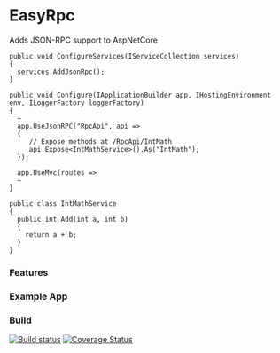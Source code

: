 # EasyRpc
Adds JSON-RPC support to AspNetCore

```
public void ConfigureServices(IServiceCollection services)
{
  services.AddJsonRpc();
}

public void Configure(IApplicationBuilder app, IHostingEnvironment env, ILoggerFactory loggerFactory)
{
  ~
  app.UseJsonRPC("RpcApi", api =>
  {
     // Expose methods at /RpcApi/IntMath
     api.Expose<IntMathService>().As("IntMath");
  });
  
  app.UseMvc(routes => 
  ~
}

public class IntMathService
{
  public int Add(int a, int b)
  {
    return a + b;
  }
}
```

### Features

### Example App

### Build
[![Build status](https://ci.appveyor.com/api/projects/status/1sflvdvnetodybab?svg=true)](https://ci.appveyor.com/project/ipjohnson/easyrpc) [![Coverage Status](https://coveralls.io/repos/github/ipjohnson/EasyRpc/badge.svg?branch=master)](https://coveralls.io/github/ipjohnson/EasyRpc?branch=master)


